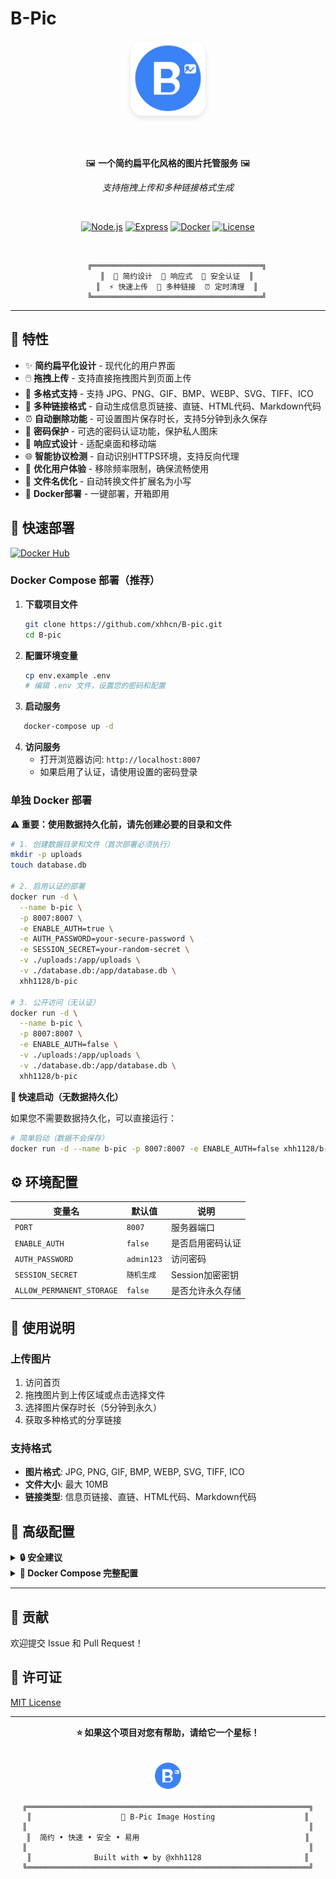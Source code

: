 # B-Pic

<div align="center">

<img src="public/logo.svg" alt="B-Pic Logo" width="120" height="120" style="border-radius: 20px; box-shadow: 0 4px 8px rgba(0,0,0,0.1);">

<br><br>

🖼️ **一个简约扁平化风格的图片托管服务** 🖼️

*支持拖拽上传和多种链接格式生成*

<br>

[![Node.js](https://img.shields.io/badge/Node.js-18+-339933?style=for-the-badge&logo=node.js&logoColor=white)](https://nodejs.org/)
[![Express](https://img.shields.io/badge/Express-4.18+-000000?style=for-the-badge&logo=express&logoColor=white)](https://expressjs.com/)
[![Docker](https://img.shields.io/badge/Docker-Ready-2496ED?style=for-the-badge&logo=docker&logoColor=white)](https://www.docker.com/)
[![License](https://img.shields.io/badge/License-MIT-blue?style=for-the-badge)](LICENSE)

<br>

```
    ╔══════════════════════════════════════╗
    ║  🎨 简约设计  📱 响应式  🔐 安全认证  ║
    ║  ⚡ 快速上传  🔗 多种链接  ⏰ 定时清理  ║
    ╚══════════════════════════════════════╝
```

</div>

---

## 🌟 特性

- ✨ **简约扁平化设计** - 现代化的用户界面
- 🖱️ **拖拽上传** - 支持直接拖拽图片到页面上传
- 🎯 **多格式支持** - 支持 JPG、PNG、GIF、BMP、WEBP、SVG、TIFF、ICO
- 🔗 **多种链接格式** - 自动生成信息页链接、直链、HTML代码、Markdown代码
- ⏰ **自动删除功能** - 可设置图片保存时长，支持5分钟到永久保存
- 🔐 **密码保护** - 可选的密码认证功能，保护私人图床
- 📱 **响应式设计** - 适配桌面和移动端
- 🌐 **智能协议检测** - 自动识别HTTPS环境，支持反向代理
- 🚀 **优化用户体验** - 移除频率限制，确保流畅使用
- 🔧 **文件名优化** - 自动转换文件扩展名为小写
- 🐳 **Docker部署** - 一键部署，开箱即用

## 🚀 快速部署

[![Docker Hub](https://img.shields.io/badge/Docker%20Hub-xhh1128%2Fb--pic-2496ED?style=for-the-badge&logo=docker&logoColor=white)](https://hub.docker.com/r/xhh1128/b-pic)

### Docker Compose 部署（推荐）

1. **下载项目文件**
   ```bash
   git clone https://github.com/xhhcn/B-pic.git
   cd B-pic
   ```

2. **配置环境变量**
   ```bash
   cp env.example .env
   # 编辑 .env 文件，设置您的密码和配置
   ```

3. **启动服务**
```bash
   docker-compose up -d
   ```

4. **访问服务**
   - 打开浏览器访问: `http://localhost:8007`
   - 如果启用了认证，请使用设置的密码登录

### 单独 Docker 部署

**⚠️ 重要：使用数据持久化前，请先创建必要的目录和文件**

```bash
# 1. 创建数据目录和文件（首次部署必须执行）
mkdir -p uploads
touch database.db

# 2. 启用认证的部署
docker run -d \
  --name b-pic \
  -p 8007:8007 \
  -e ENABLE_AUTH=true \
  -e AUTH_PASSWORD=your-secure-password \
  -e SESSION_SECRET=your-random-secret \
  -v ./uploads:/app/uploads \
  -v ./database.db:/app/database.db \
  xhh1128/b-pic

# 3. 公开访问（无认证）
docker run -d \
  --name b-pic \
  -p 8007:8007 \
  -e ENABLE_AUTH=false \
  -v ./uploads:/app/uploads \
  -v ./database.db:/app/database.db \
  xhh1128/b-pic
```

**🚀 快速启动（无数据持久化）**

如果您不需要数据持久化，可以直接运行：

```bash
# 简单启动（数据不会保存）
docker run -d --name b-pic -p 8007:8007 -e ENABLE_AUTH=false xhh1128/b-pic
```

## ⚙️ 环境配置

| 变量名 | 默认值 | 说明 |
|--------|--------|------|
| `PORT` | `8007` | 服务器端口 |
| `ENABLE_AUTH` | `false` | 是否启用密码认证 |
| `AUTH_PASSWORD` | `admin123` | 访问密码 |
| `SESSION_SECRET` | `随机生成` | Session加密密钥 |
| `ALLOW_PERMANENT_STORAGE` | `false` | 是否允许永久存储 |

## 📖 使用说明

### 上传图片
1. 访问首页
2. 拖拽图片到上传区域或点击选择文件
3. 选择图片保存时长（5分钟到永久）
4. 获取多种格式的分享链接

### 支持格式
- **图片格式**: JPG, PNG, GIF, BMP, WEBP, SVG, TIFF, ICO
- **文件大小**: 最大 10MB
- **链接类型**: 信息页链接、直链、HTML代码、Markdown代码

## 🔧 高级配置

<details>
<summary><b>🔒 安全建议</b></summary>

- 使用复杂密码，包含大小写字母、数字和特殊字符
- 生产环境建议使用HTTPS
- 定期更新Docker镜像
- 合理配置防火墙规则

</details>

<details>
<summary><b>🐳 Docker Compose 完整配置</b></summary>

```yaml
version: '3.8'
services:
  b-pic:
    build: .
    container_name: b-pic
    restart: unless-stopped
    ports:
      - "8007:8007"
    environment:
      - NODE_ENV=production
      - PORT=8007
      - ENABLE_AUTH=true
      - AUTH_PASSWORD=your-secure-password-change-me
      - SESSION_SECRET=your-random-session-secret-change-me
      - ALLOW_PERMANENT_STORAGE=false
    volumes:
      - ./uploads:/app/uploads
      - ./database.db:/app/database.db
    healthcheck:
      test: ["CMD", "wget", "--quiet", "--tries=1", "--spider", "http://localhost:8007/api/auth/status"]
      interval: 30s
      timeout: 10s
      retries: 3
```

</details>

---

## 🤝 贡献

欢迎提交 Issue 和 Pull Request！

## 📄 许可证

[MIT License](LICENSE)

---

<div align="center">

**⭐ 如果这个项目对您有帮助，请给它一个星标！**

<br>

<img src="public/logo.svg" alt="B-Pic Logo" width="48" height="48" style="border-radius: 12px;">

```
╔═══════════════════════════════════════════════════════════════╗
║                    🎨 B-Pic Image Hosting                    ║
║                                                               ║
║  简约 • 快速 • 安全 • 易用                                     ║
║                                                               ║
║              Built with ❤️ by @xhh1128                       ║
╚═══════════════════════════════════════════════════════════════╝
```

</div> 